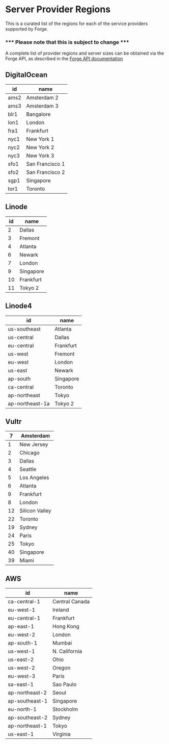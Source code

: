 # Server Provider Regions

This is a curated list of the regions for each of the service providers supported by Forge.

### \*\*\* Please note that this is subject to change \*\*\*

A complete list of provider regions and server sizes can be obtained via the Forge API, as described in the [Forge API documentation](https://forge.laravel.com/api-documentation#regions)

## DigitalOcean

| id   | name            |
|------|-----------------|
| ams2 | Amsterdam 2     |
| ams3 | Amsterdam 3     |
| blr1 | Bangalore       |
| lon1 | London          |
| fra1 | Frankfurt       |
| nyc1 | New York 1      |
| nyc2 | New York 2      |
| nyc3 | New York 3      |
| sfo1 | San Francisco 1 |
| sfo2 | San Francisco 2 |
| sgp1 | Singapore       |
| tor1 | Toronto         |

## Linode

| id | name      |
|----|-----------|
| 2  | Dallas    |
| 3  | Fremont   |
| 4  | Atlanta   |
| 6  | Newark    |
| 7  | London    |
| 9  | Singapore |
| 10 | Frankfurt |
| 11 | Tokyo 2   |

## Linode4

| id              | name      |
|-----------------|-----------|
| us-southeast    | Atlanta   |
| us-central      | Dallas    |
| eu-central      | Frankfurt |
| us-west         | Fremont   |
| eu-west         | London    |
| us-east         | Newark    |
| ap-south        | Singapore |
| ca-central      | Toronto   |
| ap-northeast    | Tokyo     |
| ap-northeast-1a | Tokyo 2   |

## Vultr

| 7  | Amsterdam      |
|----|----------------|
| 1  | New Jersey     |
| 2  | Chicago        |
| 3  | Dallas         |
| 4  | Seattle        |
| 5  | Los Angeles    |
| 6  | Atlanta        |
| 9  | Frankfurt      |
| 8  | London         |
| 12 | Silicon Valley |
| 22 | Toronto        |
| 19 | Sydney         |
| 24 | Paris          |
| 25 | Tokyo          |
| 40 | Singapore      |
| 39 | Miami          |

## AWS

| id             | name           |
|----------------|----------------|
| ca-central-1   | Central Canada |
| eu-west-1      | Ireland        |
| eu-central-1   | Frankfurt      |
| ap-east-1      | Hong Kong      |
| eu-west-2      | London         |
| ap-south-1     | Mumbai         |
| us-west-1      | N. California  |
| us-east-2      | Ohio           |
| us-west-2      | Oregon         |
| eu-west-3      | Paris          |
| sa-east-1      | Sao Paulo      |
| ap-northeast-2 | Seoul          |
| ap-southeast-1 | Singapore      |
| eu-north-1     | Stockholm      |
| ap-southeast-2 | Sydney         |
| ap-northeast-1 | Tokyo          |
| us-east-1      | Virginia       |
